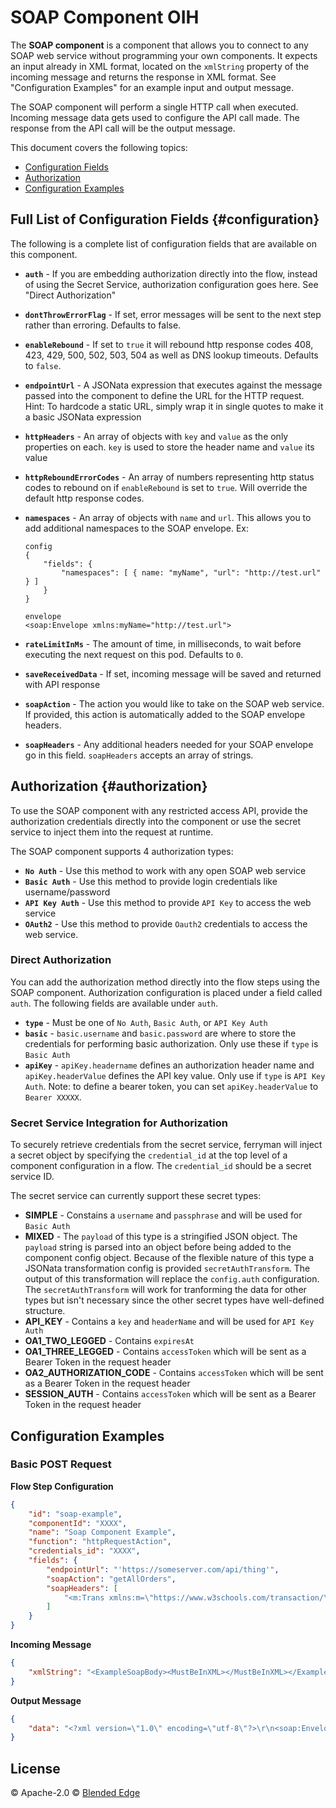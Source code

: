 # SOAP Component OIH

The **SOAP component** is a component that allows you to connect to any SOAP web service without programming your own components. It expects an input already in XML format, located on the `xmlString` property of the incoming message and returns the response in XML format. See "Configuration Examples" for an example input and output message.

The SOAP component will perform a single HTTP call when executed. Incoming message data gets used to configure the API call made. The response from the API call will be the output message.

This document covers the following topics:

- [Configuration Fields](#configuration)
- [Authorization](#authorization)
- [Configuration Examples](#examples)

## Full List of Configuration Fields {#configuration}
The following is a complete list of configuration fields that are available on this component.

- **`auth`** - If you are embedding authorization directly into the flow, instead of using the Secret Service, authorization configuration goes here. See "Direct Authorization"

- **`dontThrowErrorFlag`** - If set, error messages will be sent to the next step rather than erroring. Defaults to false.

- **`enableRebound`** - If set to `true` it will rebound http response codes 408, 423, 429, 500, 502, 503, 504 as well as DNS lookup timeouts. Defaults to `false`.

- **`endpointUrl`** - A JSONata expression that executes against the message passed into the component to define the URL for the HTTP request. Hint: To hardcode a static URL, simply wrap it in single quotes to make it a basic JSONata expression

- **`httpHeaders`** - An array of objects with `key` and `value` as the only properties on each. `key` is used to store the header name and `value` its value

- **`httpReboundErrorCodes`** - An array of numbers representing http status codes to rebound on if `enableRebound` is set to `true`. Will override the default http response codes.

- **`namespaces`** - An array of objects with `name` and `url`. This allows you to add additional namespaces to the SOAP envelope. Ex:
    ```
    config
    {
        "fields": {
            "namespaces": [ { name: "myName", "url": "http://test.url" } ]
        }
    }

    envelope
    <soap:Envelope xmlns:myName="http://test.url">
    ```
- **`rateLimitInMs`** - The amount of time, in milliseconds, to wait before executing the next request on this pod. Defaults to `0`.

- **`saveReceivedData`** - If set, incoming message will be saved and returned with API response

- **`soapAction`** - The action you would like to take on the SOAP web service. If provided, this action is automatically added to the SOAP envelope headers.

- **`soapHeaders`** - Any additional headers needed for your SOAP envelope go in this field. `soapHeaders` accepts an array of strings.



## Authorization {#authorization}

To use the SOAP component with any restricted access API, provide the authorization credentials directly into the component or use the secret service to inject them into the request at runtime.

The SOAP component supports 4 authorization types:

- **`No Auth`** - Use this method to work with any open SOAP web service
- **`Basic Auth`** - Use this method to provide login credentials like username/password
- **`API Key Auth`** - Use this method to provide `API Key` to access the web service
- **`OAuth2`** - Use this method to provide `Oauth2` credentials to access the web service.

### Direct Authorization
You can add the authorization method directly into the flow steps using the SOAP component. Authorization configuration is placed under a field called `auth`. The following fields are available under `auth`.

- **`type`** - Must be one of `No Auth`, `Basic Auth`, or `API Key Auth`
- **`basic`** - `basic.username` and `basic.password` are where to store the credentials for performing basic authorization. Only use these if `type` is `Basic Auth`
- **`apiKey`** - `apiKey.headername` defines an authorization header name and `apiKey.headerValue` defines the API key value. Only use if `type` is `API Key Auth`. Note: to define a bearer token, you can set `apiKey.headerValue` to `Bearer XXXXX`.

### Secret Service Integration for Authorization

To securely retrieve credentials from the secret service, ferryman will inject a secret object by specifying the `credential_id` at the top level of a component configuration in a flow. The `credential_id` should be a secret service ID.

The secret service can currently support these secret types:
- **SIMPLE** - Constains a `username` and `passphrase` and will be used for `Basic Auth`
- **MIXED** - The `payload` of this type is a stringified JSON object. The `payload` string is parsed into an object before being added to the component config object. Because of the flexible nature of this type a JSONata transformation config is provided `secretAuthTransform`. The output of this transformation will replace the `config.auth` configuration.  The `secretAuthTransform` will work for tranforming the data for other types but isn't necessary since the other secret types have well-defined structure.
- **API_KEY** - Contains a `key` and `headerName` and will be used for `API Key Auth`
- **OA1_TWO_LEGGED** - Contains `expiresAt`
- **OA1_THREE_LEGGED** - Contains `accessToken` which will be sent as a Bearer Token in the request header
- **OA2_AUTHORIZATION_CODE** - Contains `accessToken` which will be sent as a Bearer Token in the request header
- **SESSION_AUTH** - Contains `accessToken` which will be sent as a Bearer Token in the request header

## Configuration Examples

### Basic POST Request

**Flow Step Configuration**
```json
{
    "id": "soap-example",
    "componentId": "XXXX",
    "name": "Soap Component Example",
    "function": "httpRequestAction",
    "credentials_id": "XXXX",
    "fields": {
        "endpointUrl": "'https://someserver.com/api/thing'",
        "soapAction": "getAllOrders",
        "soapHeaders": [
            "<m:Trans xmlns:m=\"https://www.w3schools.com/transaction/\">123</m:Trans>"
        ]
    }
}
```
**Incoming Message**
```json
{
    "xmlString": "<ExampleSoapBody><MustBeInXML></MustBeInXML></ExampleSoapBody>"
}
```
**Output Message**
```json
{
    "data": "<?xml version=\"1.0\" encoding=\"utf-8\"?>\r\n<soap:Envelope xmlns:soap=\"http://schemas.xmlsoap.org/soap/envelope/\">\r\n  <soap:Body>\r\n    <m:WebServiceResponse xmlns:m=\"http://www.sample.com \">\r\n      <m:Result>five hundred </m:Result>\r\n    </m:WebServiceResponse>\r\n  </soap:Body>\r\n</soap:Envelope>"
}
```

## License
&copy; Apache-2.0 &copy; [Blended Edge](https://www.blendededge.com)